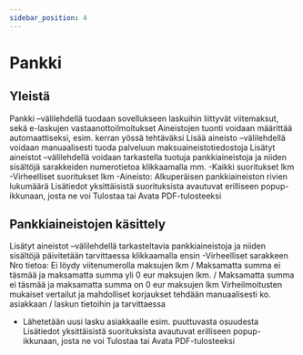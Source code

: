 ```yaml
---
sidebar_position: 4
---
```


# Pankki

## Yleistä

Pankki –välilehdellä tuodaan sovellukseen laskuihin liittyvät viitemaksut, sekä e-laskujen vastaanottoilmoitukset
Aineistojen tuonti voidaan määrittää automaattiseksi, esim. kerran yössä tehtäväksi
Lisää aineisto –välilehdellä voidaan manuaalisesti tuoda palveluun maksuaineistotiedostoja
Lisätyt aineistot –välilehdellä voidaan tarkastella tuotuja pankkiaineistoja ja niiden sisältöjä sarakkeiden numerotietoa klikkaamalla mm.
-Kaikki suoritukset lkm
-Virheelliset suoritukset lkm
-Aineisto: Alkuperäisen pankkiaineiston rivien lukumäärä
Lisätiedot yksittäisistä suorituksista avautuvat erilliseen popup-ikkunaan, josta ne voi Tulostaa tai Avata PDF-tulosteeksi

## Pankkiaineistojen käsittely

Lisätyt aineistot –välilehdellä tarkasteltavia pankkiaineistoja ja niiden sisältöjä päivitetään tarvittaessa klikkaamalla ensin
-Virheelliset sarakkeen Nro tietoa: Ei löydy viitenumerolla maksujen lkm / Maksamatta summa ei täsmää ja maksamatta summa yli 0 eur maksujen lkm. / Maksamatta summa ei täsmää ja maksamatta summa on 0 eur maksujen lkm
Virheilmoitusten mukaiset vertailut ja mahdolliset korjaukset tehdään manuaalisesti ko. asiakkaan / laskun tietoihin ja tarvittaessa
- Lähetetään uusi lasku asiakkaalle esim. puuttuvasta osuudesta
Lisätiedot yksittäisistä suorituksista avautuvat erilliseen popup-ikkunaan, josta ne voi Tulostaa tai Avata PDF-tulosteeksi